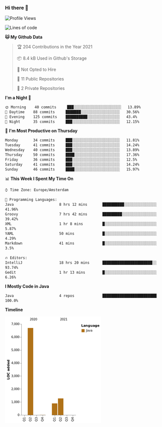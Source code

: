 ### Hi there 👋


<!--START_SECTION:waka-->
![Profile Views](http://img.shields.io/badge/Profile%20Views-8-blue)

![Lines of code](https://img.shields.io/badge/From%20Hello%20World%20I%27ve%20Written-8869%20lines%20of%20code-blue)

**🐱 My Github Data** 

> 🏆 204 Contributions in the Year 2021
 > 
> 📦 8.4 kB Used in Github's Storage 
 > 
> 🚫 Not Opted to Hire
 > 
> 📜 11 Public Repositories 
 > 
> 🔑 2 Private Repositories  
 > 
**I'm a Night 🦉** 

```text
🌞 Morning    40 commits     ███░░░░░░░░░░░░░░░░░░░░░░   13.89% 
🌆 Daytime    88 commits     ███████░░░░░░░░░░░░░░░░░░   30.56% 
🌃 Evening    125 commits    ██████████░░░░░░░░░░░░░░░   43.4% 
🌙 Night      35 commits     ███░░░░░░░░░░░░░░░░░░░░░░   12.15%

```
📅 **I'm Most Productive on Thursday** 

```text
Monday       34 commits     ███░░░░░░░░░░░░░░░░░░░░░░   11.81% 
Tuesday      41 commits     ███░░░░░░░░░░░░░░░░░░░░░░   14.24% 
Wednesday    40 commits     ███░░░░░░░░░░░░░░░░░░░░░░   13.89% 
Thursday     50 commits     ████░░░░░░░░░░░░░░░░░░░░░   17.36% 
Friday       36 commits     ███░░░░░░░░░░░░░░░░░░░░░░   12.5% 
Saturday     41 commits     ███░░░░░░░░░░░░░░░░░░░░░░   14.24% 
Sunday       46 commits     ████░░░░░░░░░░░░░░░░░░░░░   15.97%

```


📊 **This Week I Spent My Time On** 

```text
⌚︎ Time Zone: Europe/Amsterdam

💬 Programming Languages: 
Java                     8 hrs 12 mins       ██████████░░░░░░░░░░░░░░░   41.96% 
Groovy                   7 hrs 42 mins       █████████░░░░░░░░░░░░░░░░   39.42% 
XML                      1 hr 8 mins         █░░░░░░░░░░░░░░░░░░░░░░░░   5.87% 
YAML                     50 mins             █░░░░░░░░░░░░░░░░░░░░░░░░   4.29% 
Markdown                 41 mins             █░░░░░░░░░░░░░░░░░░░░░░░░   3.5%

🔥 Editors: 
IntelliJ                 18 hrs 20 mins      ███████████████████████░░   93.74% 
Gedit                    1 hr 13 mins        █░░░░░░░░░░░░░░░░░░░░░░░░   6.26%

```

**I Mostly Code in Java** 

```text
Java                     4 repos             █████████████████████████   100.0%

```


**Timeline**

![Chart not found](https://raw.githubusercontent.com/powercasgamer/powercasgamer/master/charts/bar_graph.png) 


<!--END_SECTION:waka-->
